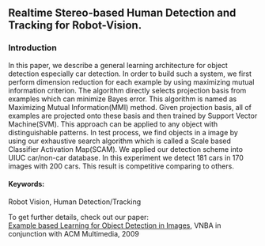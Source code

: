 ## Realtime Stereo-based Human Detection and Tracking for Robot-Vision.

### Introduction
In this paper, we describe a general learning architecture for object detection especially car detection. In order to build such a system, we first perform dimension reduction
for each example by using maximizing mutual information criterion. The algorithm directly selects projection basis from examples which can minimize Bayes error. This algorithm is named as Maximizing Mutual Information(MMI) method. Given projection basis, all of examples are projected onto these basis and then trained by Support Vector Machine(SVM). This approach can be applied to any object with distinguishable patterns. In test process, we find objects in a image by using our exhaustive search algorithm which is called a Scale based Classifier Activation Map(SCAM). We applied our detection scheme into UIUC car/non-car database. In this experiment we detect 181 cars in 170 images with 200 cars. This result is competitive
comparing to others.


#### Keywords:
Robot Vision, Human Detection/Tracking

To get further details, check out our paper: <br>
<a href="https://raw.githubusercontent.com/taey16/taey16.github.io/main/assets/papers/2008_example_based_learning_for_object_detection.pdf">Example based Learning for Object Detection in Images</a>, VNBA in conjunction with ACM Multimedia, 2009
